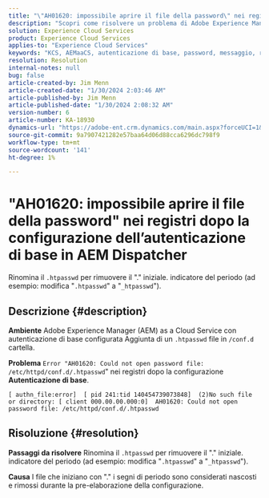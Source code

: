 ```yaml
---
title: "\"AH01620: impossibile aprire il file della password\" nei registri dopo la configurazione dell’autenticazione di base nel dispatcher AEM"
description: "Scopri come risolvere un problema di Adobe Experience Manager as a Cloud Service per cui, dopo aver configurato l’autenticazione di base, nei registri viene visualizzato l’errore \"AH01620\"."
solution: Experience Cloud Services
product: Experience Cloud Services
applies-to: "Experience Cloud Services"
keywords: "KCS, AEMaaCS, autenticazione di base, password, messaggio, registri, AEM, dispatcher, Adobe Experience Manager, AH01620, Risoluzione dei problemi"
resolution: Resolution
internal-notes: null
bug: false
article-created-by: Jim Menn
article-created-date: "1/30/2024 2:03:46 AM"
article-published-by: Jim Menn
article-published-date: "1/30/2024 2:08:32 AM"
version-number: 6
article-number: KA-18930
dynamics-url: "https://adobe-ent.crm.dynamics.com/main.aspx?forceUCI=1&pagetype=entityrecord&etn=knowledgearticle&id=77150dc9-13bf-ee11-9079-6045bd006268"
source-git-commit: 9a7907421282e57baa64d06d88cca6296dc798f9
workflow-type: tm+mt
source-wordcount: '141'
ht-degree: 1%

---
```


# &quot;AH01620: impossibile aprire il file della password&quot; nei registri dopo la configurazione dell’autenticazione di base in AEM Dispatcher


Rinomina il `.htpasswd` per rimuovere il &quot;.&quot; iniziale. indicatore del periodo (ad esempio: modifica &quot;`.htpasswd`&quot; a &quot;`_htpasswd`&quot;).

## Descrizione {#description}


<b>Ambiente</b>
Adobe Experience Manager (AEM) as a Cloud Service con autenticazione di base configurata Aggiunta di un `.htpasswd` file in `/conf.d` cartella.

<b>Problema</b>
`Error "AH01620: Could not open password file: /etc/httpd/conf.d/.htpasswd`&quot; nei registri dopo la configurazione <b>Autenticazione di base</b>.


```
[ authn_file:error]  [ pid 241:tid 140454739073848]  (2)No such file or directory: [ client 000.00.00.000:0]  AH01620: Could not open password file: /etc/httpd/conf.d/.htpasswd
```





## Risoluzione {#resolution}


<b>Passaggi da risolvere</b>
Rinomina il `.htpasswd` per rimuovere il &quot;.&quot; iniziale. indicatore del periodo (ad esempio: modifica &quot;`.htpasswd`&quot; a &quot;`_htpasswd`&quot;).

<b>Causa</b>
I file che iniziano con &quot;.&quot; i segni di periodo sono considerati nascosti e rimossi durante la pre-elaborazione della configurazione.
